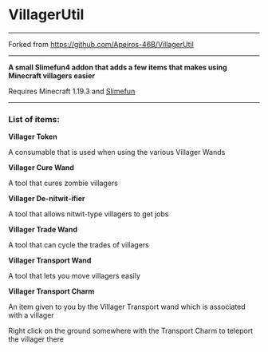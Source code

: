 # VillagerUtil

---

Forked from https://github.com/Apeiros-46B/VillagerUtil

---

**A small Slimefun4 addon that adds a few items that makes using Minecraft villagers easier**

Requires Minecraft 1.19.3 and [Slimefun](https://github.com/Slimefun/Slimefun4)

---

### List of items:

**Villager Token**

A consumable that is used when using the various Villager Wands

**Villager Cure Wand**

A tool that cures zombie villagers

**Villager De-nitwit-ifier**

A tool that allows nitwit-type villagers to get jobs

**Villager Trade Wand**

A tool that can cycle the trades of villagers

**Villager Transport Wand**

A tool that lets you move villagers easily

**Villager Transport Charm**

An item given to you by the Villager Transport wand which is associated with a villager

Right click on the ground somewhere with the Transport Charm to teleport the villager there
